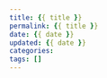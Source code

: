 ```yaml
---
title: {{ title }}
permalink: {{ title }}
date: {{ date }}
updated: {{ date }}
categories: 
tags: []
---
```

